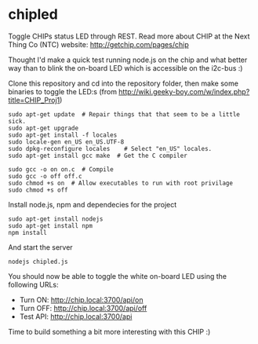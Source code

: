 # chipled
Toggle CHIPs status LED through REST. Read more about CHIP at the Next Thing Co (NTC) website: http://getchip.com/pages/chip

Thought I'd make a quick test running node.js on the chip and what better way than to blink the on-board LED which is accessible on the i2c-bus :)

Clone this repository and cd into the repository folder, then make some binaries to toggle the LED:s (from http://wiki.geeky-boy.com/w/index.php?title=CHIP_Proj1)
```
sudo apt-get update  # Repair things that that seem to be a little sick.
sudo apt-get upgrade
sudo apt-get install -f locales
sudo locale-gen en_US en_US.UTF-8
sudo dpkg-reconfigure locales    # Select "en_US" locales.
sudo apt-get install gcc make  # Get the C compiler

sudo gcc -o on on.c  # Compile
sudo gcc -o off off.c
sudo chmod +s on  # Allow executables to run with root privilage
sudo chmod +s off
```
Install node.js, npm and dependecies for the project
```
sudo apt-get install nodejs
sudo apt-get install npm
npm install
```
And start the server
```
nodejs chipled.js
```
You should now be able to toggle the white on-board LED using the following URLs:
* Turn ON: http://chip.local:3700/api/on
* Turn OFF: http://chip.local:3700/api/off
* Test API: http://chip.local:3700/api

Time to build something a bit more interesting with this CHIP :)
